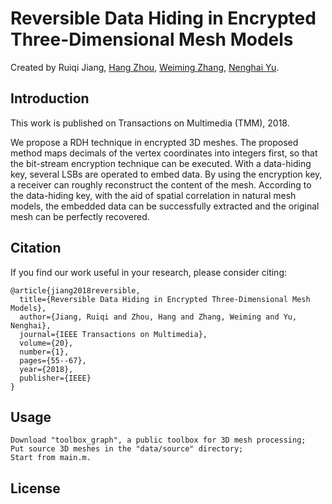 # Reversible Data Hiding in Encrypted Three-Dimensional Mesh Models
Created by Ruiqi Jiang, [Hang Zhou](http://home.ustc.edu.cn/~zh2991/), [Weiming Zhang](http://staff.ustc.edu.cn/~zhangwm/index.html), [Nenghai Yu](http://staff.ustc.edu.cn/~ynh/).

Introduction
--
This work is published on Transactions on Multimedia (TMM), 2018. 

We propose a RDH technique in encrypted 3D meshes. The proposed method maps decimals of the vertex coordinates into integers first, so that the bit-stream encryption technique can be executed. With a data-hiding key, several LSBs are operated to embed data. By using the encryption key, a receiver can roughly reconstruct the content of the mesh. According to the data-hiding key, with the aid of spatial correlation in natural mesh models, the embedded data can be successfully extracted and the original mesh can be perfectly recovered.

Citation
--
If you find our work useful in your research, please consider citing:

    @article{jiang2018reversible,
      title={Reversible Data Hiding in Encrypted Three-Dimensional Mesh Models},
      author={Jiang, Ruiqi and Zhou, Hang and Zhang, Weiming and Yu, Nenghai},
      journal={IEEE Transactions on Multimedia},
      volume={20},
      number={1},
      pages={55--67},
      year={2018},
      publisher={IEEE}
    }



Usage
--


    Download "toolbox_graph", a public toolbox for 3D mesh processing;
    Put source 3D meshes in the "data/source" directory;
    Start from main.m.

License
--
